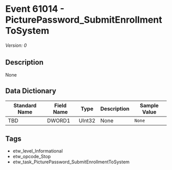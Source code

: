 # Event 61014 - PicturePassword_SubmitEnrollmentToSystem
###### Version: 0

## Description
None

## Data Dictionary
|Standard Name|Field Name|Type|Description|Sample Value|
|---|---|---|---|---|
|TBD|DWORD1|UInt32|None|`None`|

## Tags
* etw_level_Informational
* etw_opcode_Stop
* etw_task_PicturePassword_SubmitEnrollmentToSystem